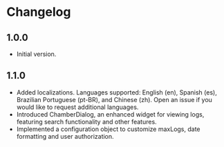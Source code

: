 # Changelog

## 1.0.0

- Initial version.

## 1.1.0

- Added localizations. Languages supported: English (en), Spanish (es), Brazilian Portuguese (pt-BR), and Chinese (zh). Open an issue if you would like to request additional languages.
- Introduced ChamberDialog, an enhanced widget for viewing logs, featuring search functionality and other features.
- Implemented a configuration object to customize maxLogs, date formatting and user authorization.
